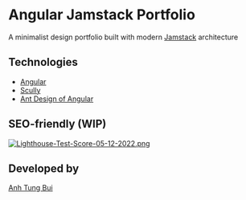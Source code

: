 # Angular Jamstack Portfolio

A minimalist design portfolio built with modern [Jamstack](https://jamstack.org/) architecture

## Technologies

- [Angular](https://angular.io/)
- [Scully](https://scully.io/)
- [Ant Design of Angular](https://ng.ant.design/docs/introduce/en)

## SEO-friendly (WIP)

[![Lighthouse-Test-Score-05-12-2022.png](https://i.postimg.cc/ZnjNtLcn/Lighthouse-Test-Score-05-12-2022.png)](https://postimg.cc/5QYy8LDW)

## Developed by

[Anh Tung Bui](https://abui.dev)
